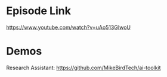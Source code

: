 # Episode Link
https://www.youtube.com/watch?v=uAo513GIwoU


# Demos

Research Assistant: https://github.com/MikeBirdTech/ai-toolkit


